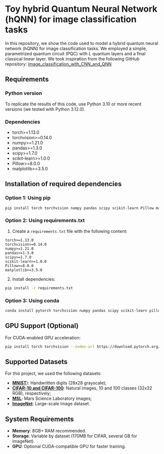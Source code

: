 # Toy hybrid Quantum Neural Network (hQNN) for image classification tasks

In this repository, we show the code used to model a hybrid quantum neural network (hQNN) for image classification tasks. We employed a simple, parametrized quantum circuit (PQC) with $L$ quantum layers and a final classical linear layer. We took inspiration from the following GitHub repository: [Image_classification_with_CNN_and_QNN](https://github.com/ArunSehrawat/Image_classification_with_CNN_and_QNN)

## Requirements

### Python version

To replicate the results of this code, use Python 3.10 or more recent versions (we tested with Python 3.12.0).

### Dependencies
- torch>=1.13.0
- torchvision>=0.14.0
- numpy>=1.21.0
- pandas>=1.3.0
- scipy>=1.7.0
- scikit-learn>=1.0.0
- Pillow>=8.0.0
- matplotlib>=3.5.0

## Installation of required dependencies

### Option 1: Using pip
```bash
pip install torch torchvision numpy pandas scipy scikit-learn Pillow matplotlib
```

### Option 2: Using requirements.txt
1. Create a `requirements.txt` file with the following content:
```
torch>=1.13.0
torchvision>=0.14.0
numpy>=1.21.0
pandas>=1.3.0
scipy>=1.7.0
scikit-learn>=1.0.0
Pillow>=8.0.0
matplotlib>=3.5.0
```

2. Install dependencies:
```bash
pip install -r requirements.txt
```

### Option 3: Using conda
```bash
conda install pytorch torchvision numpy pandas scipy scikit-learn pillow matplotlib -c pytorch -c conda-forge
```

## GPU Support (Optional)

For CUDA-enabled GPU acceleration:
```bash
pip install torch torchvision --index-url https://download.pytorch.org/whl/cu118
```

## Supported Datasets

For this project, we used the following datasets:
- [**MNIST**](https://www.kaggle.com/datasets/hojjatk/mnist-dataset)): Handwritten digits (28x28 grayscale);
- [**CIFAR-10 and CIFAR-100**]((https://www.cs.toronto.edu/~kriz/cifar.html)): Natural images, 10 and 100 classes (32x32 RGB), respectively;
- [**MSL**]((https://www.kaggle.com/datasets/patrickfleith/nasa-anomaly-detection-dataset-smap-msl)): Mars Science Laboratory images;
- [**ImageNet**](https://www.image-net.org/update-mar-11-2021.php): Large-scale image dataset.

## System Requirements

- **Memory**: 8GB+ RAM recommended.
- **Storage**: Variable by dataset (170MB for CIFAR, several GB for ImageNet).
- **GPU**: Optional CUDA-compatible GPU for faster training.
